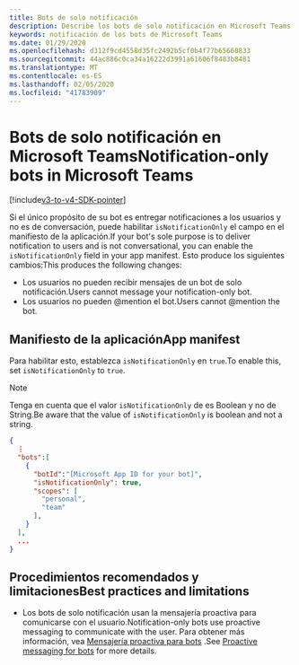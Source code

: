 ```yaml
---
title: Bots de solo notificación
description: Describe los bots de solo notificación en Microsoft Teams
keywords: notificación de los bots de Microsoft Teams
ms.date: 01/29/2020
ms.openlocfilehash: d312f9cd4558d35fc2492b5cf0b4f77b65660833
ms.sourcegitcommit: 44ac886c0ca34a16222d3991a61606f8483b8481
ms.translationtype: MT
ms.contentlocale: es-ES
ms.lasthandoff: 02/05/2020
ms.locfileid: "41783909"
---
```

# <a name="notification-only-bots-in-microsoft-teams"></a><span data-ttu-id="d7e6f-104">Bots de solo notificación en Microsoft Teams</span><span class="sxs-lookup"><span data-stu-id="d7e6f-104">Notification-only bots in Microsoft Teams</span></span>

[!include[v3-to-v4-SDK-pointer](~/includes/v3-to-v4-pointer-bots.md)]

<span data-ttu-id="d7e6f-105">Si el único propósito de su bot es entregar notificaciones a los usuarios y no es de conversación, puede habilitar `isNotificationOnly` el campo en el manifiesto de la aplicación.</span><span class="sxs-lookup"><span data-stu-id="d7e6f-105">If your bot's sole purpose is to deliver notification to users and is not conversational, you can enable the `isNotificationOnly` field in your app manifest.</span></span> <span data-ttu-id="d7e6f-106">Esto produce los siguientes cambios:</span><span class="sxs-lookup"><span data-stu-id="d7e6f-106">This produces the following changes:</span></span>

* <span data-ttu-id="d7e6f-107">Los usuarios no pueden recibir mensajes de un bot de solo notificación.</span><span class="sxs-lookup"><span data-stu-id="d7e6f-107">Users cannot message your notification-only bot.</span></span>
* <span data-ttu-id="d7e6f-108">Los usuarios no pueden @mention el bot.</span><span class="sxs-lookup"><span data-stu-id="d7e6f-108">Users cannot @mention the bot.</span></span>

## <a name="app-manifest"></a><span data-ttu-id="d7e6f-109">Manifiesto de la aplicación</span><span class="sxs-lookup"><span data-stu-id="d7e6f-109">App manifest</span></span>

<span data-ttu-id="d7e6f-110">Para habilitar esto, establezca `isNotificationOnly` en `true`.</span><span class="sxs-lookup"><span data-stu-id="d7e6f-110">To enable this, set `isNotificationOnly` to `true`.</span></span>

> [!NOTE]
> <span data-ttu-id="d7e6f-111">Tenga en cuenta que el valor `isNotificationOnly` de es Boolean y no de String.</span><span class="sxs-lookup"><span data-stu-id="d7e6f-111">Be aware that the value of `isNotificationOnly` is boolean and not a string.</span></span>

```json
{
  ⋮
  "bots":[
    {
      "botId":"[Microsoft App ID for your bot]",
      "isNotificationOnly": true,
      "scopes": [
        "personal",
        "team"
      ],
    }
  ],
  ...
}
```

## <a name="best-practices-and-limitations"></a><span data-ttu-id="d7e6f-112">Procedimientos recomendados y limitaciones</span><span class="sxs-lookup"><span data-stu-id="d7e6f-112">Best practices and limitations</span></span>

* <span data-ttu-id="d7e6f-113">Los bots de solo notificación usan la mensajería proactiva para comunicarse con el usuario.</span><span class="sxs-lookup"><span data-stu-id="d7e6f-113">Notification-only bots use proactive messaging to communicate with the user.</span></span> <span data-ttu-id="d7e6f-114">Para obtener más información, vea [Mensajería proactiva para bots](~/resources/bot-v3/bot-conversations/bots-conv-proactive.md) .</span><span class="sxs-lookup"><span data-stu-id="d7e6f-114">See [Proactive messaging for bots](~/resources/bot-v3/bot-conversations/bots-conv-proactive.md) for more details.</span></span>
